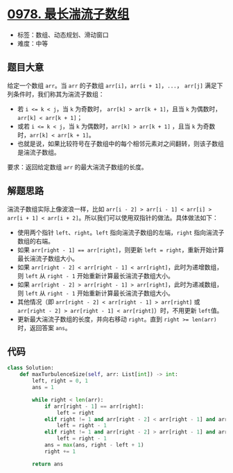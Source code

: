 # [0978. 最长湍流子数组](https://leetcode-cn.com/problems/longest-turbulent-subarray/)

- 标签：数组、动态规划、滑动窗口
- 难度：中等

## 题目大意

给定一个数组 `arr`。当 `arr` 的子数组 `arr[i]`，`arr[i + 1]`，`...`， `arr[j]` 满足下列条件时，我们称其为湍流子数组：

- 若 `i <= k < j`，当 `k` 为奇数时， `arr[k] > arr[k + 1]`，且当 `k` 为偶数时，`arr[k] < arr[k + 1]`；
- 或若 `i <= k < j`，当 `k` 为偶数时，`arr[k] > arr[k + 1]` ，且当 `k` 为奇数时，`arr[k] < arr[k + 1]`。
- 也就是说，如果比较符号在子数组中的每个相邻元素对之间翻转，则该子数组是湍流子数组。

要求：返回给定数组 `arr` 的最大湍流子数组的长度。

## 解题思路

湍流子数组实际上像波浪一样，比如 `arr[i - 2] > arr[i - 1] < arr[i] > arr[i + 1] < arr[i + 2]`。所以我们可以使用双指针的做法。具体做法如下：

- 使用两个指针 `left`、`right`。`left` 指向湍流子数组的左端，`right` 指向湍流子数组的右端。
- 如果 `arr[right - 1] == arr[right]`，则更新 `left = right`，重新开始计算最长湍流子数组大小。
- 如果 `arr[right - 2] < arr[right - 1] < arr[right]`，此时为递增数组，则 `left` 从 `right - 1` 开始重新计算最长湍流子数组大小。
- 如果 `arr[right - 2] > arr[right - 1] > arr[right]`，此时为递减数组，则 `left` 从 `right - 1` 开始重新计算最长湍流子数组大小。
- 其他情况（即 `arr[right - 2] < arr[right - 1] > arr[right]` 或 `arr[right - 2] > arr[right - 1] < arr[right]`）时，不用更新 `left`值。
- 更新最大湍流子数组的长度，并向右移动 `right`。直到 `right >= len(arr)` 时，返回答案 `ans`。

## 代码

```Python
class Solution:
    def maxTurbulenceSize(self, arr: List[int]) -> int:
        left, right = 0, 1
        ans = 1

        while right < len(arr):
            if arr[right - 1] == arr[right]:
                left = right
            elif right != 1 and arr[right - 2] < arr[right - 1] and arr[right - 1] < arr[right]:
                left = right - 1
            elif right != 1 and arr[right - 2] > arr[right - 1] and arr[right - 1] > arr[right]:
                left = right - 1
            ans = max(ans, right - left + 1)
            right += 1

        return ans
```

